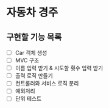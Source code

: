 # 자동차 경주
## 구현할 기능 목록
 - [ ] Car 객체 생성
 - [ ] MVC 구조
 - [ ] 이름 입력 받기 & 시도할 횟수 입력 받기
 - [ ] 출력 로직 만들기
 - [ ] 컨트롤러와 서비스 로직 분리
 - [ ] 예외처리
 - [ ] 단위 테스트

